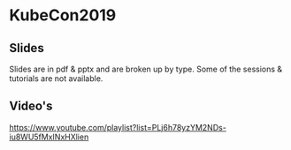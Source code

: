 # KubeCon2019 
## Slides 
Slides are in pdf & pptx and are broken up by type. Some of the sessions & tutorials are not available. 

## Video's 
https://www.youtube.com/playlist?list=PLj6h78yzYM2NDs-iu8WU5fMxINxHXlien

